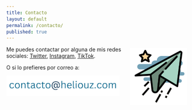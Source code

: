 ```yaml
---
title: Contacto
layout: default
permalink: /contacto/
published: true
---
```

<img align="right" src="/assets/images/plane.png" width="30%" style="padding-right:5%; padding-bottom:50px; padding-top:5px"/>

Me puedes contactar por alguna de mis redes sociales: [Twitter](https://twitter.com/Heliouz__), [Instagram](https://www.instagram.com/heliouz_/), [TikTok](https://www.tiktok.com/@heliouz_).

O si lo prefieres por correo a:

<img align="left" src="/assets/images/correu.png" width="300"/>

<br>
